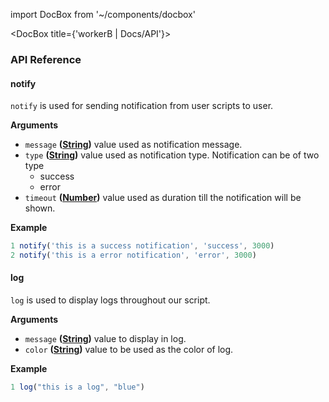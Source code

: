 import DocBox from '~/components/docbox'

<DocBox title={'workerB | Docs/API'}>

### **API Reference**

#### **notify**

`notify` is used for sending notification from user scripts to user.

**Arguments**

-   `message` **([String](https://developer.mozilla.org/docs/Web/JavaScript/Reference/Global_Objects/String))** value used as notification message.
-   `type` **([String](https://developer.mozilla.org/docs/Web/JavaScript/Reference/Global_Objects/String))** value used as notification type. Notification can be of two type
    -   success
    -   error
-   `timeout` **([Number](https://developer.mozilla.org/docs/Web/JavaScript/Reference/Global_Objects/Number))** value used as duration till the notification will be shown.

**Example**

```javascript
1 notify('this is a success notification', 'success', 3000)
2 notify('this is a error notification', 'error', 3000)
```

#### **log**

`log` is used to display logs throughout our script.

**Arguments**

-   `message` **([String](https://developer.mozilla.org/docs/Web/JavaScript/Reference/Global_Objects/String))** value to display in log.
-   `color` **([String](https://developer.mozilla.org/docs/Web/JavaScript/Reference/Global_Objects/String))** value to be used as the color of log.

**Example**

```javascript
1 log("this is a log", "blue")
```

</DocBox>

